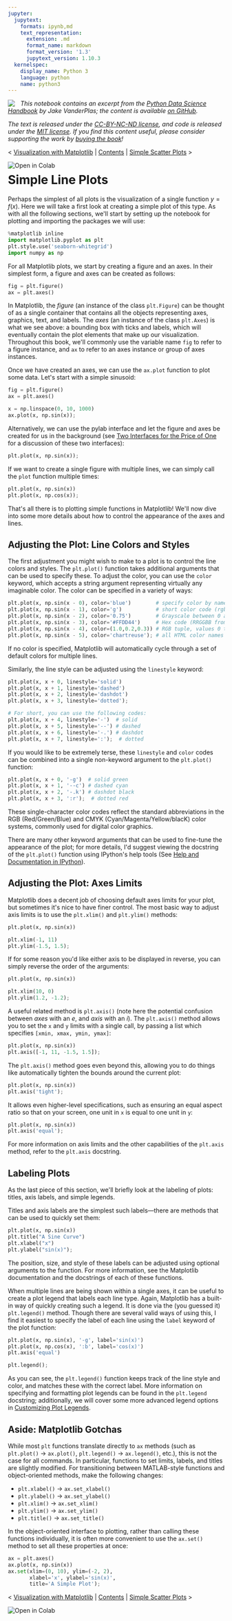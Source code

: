 ```yaml
---
jupyter:
  jupytext:
    formats: ipynb,md
    text_representation:
      extension: .md
      format_name: markdown
      format_version: '1.3'
      jupytext_version: 1.10.3
  kernelspec:
    display_name: Python 3
    language: python
    name: python3
---
```


<!--BOOK_INFORMATION-->
<img align="left" style="padding-right:10px;" src="figures/PDSH-cover-small.png">

*This notebook contains an excerpt from the [Python Data Science Handbook](http://shop.oreilly.com/product/0636920034919.do) by Jake VanderPlas; the content is available [on GitHub](https://github.com/jakevdp/PythonDataScienceHandbook).*

*The text is released under the [CC-BY-NC-ND license](https://creativecommons.org/licenses/by-nc-nd/3.0/us/legalcode), and code is released under the [MIT license](https://opensource.org/licenses/MIT). If you find this content useful, please consider supporting the work by [buying the book](http://shop.oreilly.com/product/0636920034919.do)!*


<!--NAVIGATION-->
< [Visualization with Matplotlib](04.00-Introduction-To-Matplotlib.ipynb) | [Contents](Index.ipynb) | [Simple Scatter Plots](04.02-Simple-Scatter-Plots.ipynb) >

<a href="https://colab.research.google.com/github/jakevdp/PythonDataScienceHandbook/blob/master/notebooks/04.01-Simple-Line-Plots.ipynb"><img align="left" src="https://colab.research.google.com/assets/colab-badge.svg" alt="Open in Colab" title="Open and Execute in Google Colaboratory"></a>



# Simple Line Plots


Perhaps the simplest of all plots is the visualization of a single function $y = f(x)$.
Here we will take a first look at creating a simple plot of this type.
As with all the following sections, we'll start by setting up the notebook for plotting and  importing the packages we will use:

```python
%matplotlib inline
import matplotlib.pyplot as plt
plt.style.use('seaborn-whitegrid')
import numpy as np
```

For all Matplotlib plots, we start by creating a figure and an axes.
In their simplest form, a figure and axes can be created as follows:

```python
fig = plt.figure()
ax = plt.axes()
```

In Matplotlib, the *figure* (an instance of the class ``plt.Figure``) can be thought of as a single container that contains all the objects representing axes, graphics, text, and labels.
The *axes* (an instance of the class ``plt.Axes``) is what we see above: a bounding box with ticks and labels, which will eventually contain the plot elements that make up our visualization.
Throughout this book, we'll commonly use the variable name ``fig`` to refer to a figure instance, and ``ax`` to refer to an axes instance or group of axes instances.

Once we have created an axes, we can use the ``ax.plot`` function to plot some data. Let's start with a simple sinusoid:

```python
fig = plt.figure()
ax = plt.axes()

x = np.linspace(0, 10, 1000)
ax.plot(x, np.sin(x));
```

Alternatively, we can use the pylab interface and let the figure and axes be created for us in the background
(see [Two Interfaces for the Price of One](04.00-Introduction-To-Matplotlib.ipynb#Two-Interfaces-for-the-Price-of-One) for a discussion of these two interfaces):

```python
plt.plot(x, np.sin(x));
```

If we want to create a single figure with multiple lines, we can simply call the ``plot`` function multiple times:

```python
plt.plot(x, np.sin(x))
plt.plot(x, np.cos(x));
```

That's all there is to plotting simple functions in Matplotlib!
We'll now dive into some more details about how to control the appearance of the axes and lines.


## Adjusting the Plot: Line Colors and Styles


The first adjustment you might wish to make to a plot is to control the line colors and styles.
The ``plt.plot()`` function takes additional arguments that can be used to specify these.
To adjust the color, you can use the ``color`` keyword, which accepts a string argument representing virtually any imaginable color.
The color can be specified in a variety of ways:

```python
plt.plot(x, np.sin(x - 0), color='blue')        # specify color by name
plt.plot(x, np.sin(x - 1), color='g')           # short color code (rgbcmyk)
plt.plot(x, np.sin(x - 2), color='0.75')        # Grayscale between 0 and 1
plt.plot(x, np.sin(x - 3), color='#FFDD44')     # Hex code (RRGGBB from 00 to FF)
plt.plot(x, np.sin(x - 4), color=(1.0,0.2,0.3)) # RGB tuple, values 0 to 1
plt.plot(x, np.sin(x - 5), color='chartreuse'); # all HTML color names supported
```

If no color is specified, Matplotlib will automatically cycle through a set of default colors for multiple lines.

Similarly, the line style can be adjusted using the ``linestyle`` keyword:

```python
plt.plot(x, x + 0, linestyle='solid')
plt.plot(x, x + 1, linestyle='dashed')
plt.plot(x, x + 2, linestyle='dashdot')
plt.plot(x, x + 3, linestyle='dotted');

# For short, you can use the following codes:
plt.plot(x, x + 4, linestyle='-')  # solid
plt.plot(x, x + 5, linestyle='--') # dashed
plt.plot(x, x + 6, linestyle='-.') # dashdot
plt.plot(x, x + 7, linestyle=':');  # dotted
```

If you would like to be extremely terse, these ``linestyle`` and ``color`` codes can be combined into a single non-keyword argument to the ``plt.plot()`` function:

```python
plt.plot(x, x + 0, '-g')  # solid green
plt.plot(x, x + 1, '--c') # dashed cyan
plt.plot(x, x + 2, '-.k') # dashdot black
plt.plot(x, x + 3, ':r');  # dotted red
```

These single-character color codes reflect the standard abbreviations in the RGB (Red/Green/Blue) and CMYK (Cyan/Magenta/Yellow/blacK) color systems, commonly used for digital color graphics.

There are many other keyword arguments that can be used to fine-tune the appearance of the plot; for more details, I'd suggest viewing the docstring of the ``plt.plot()`` function using IPython's help tools (See [Help and Documentation in IPython](01.01-Help-And-Documentation.ipynb)).


## Adjusting the Plot: Axes Limits

Matplotlib does a decent job of choosing default axes limits for your plot, but sometimes it's nice to have finer control.
The most basic way to adjust axis limits is to use the ``plt.xlim()`` and ``plt.ylim()`` methods:

```python
plt.plot(x, np.sin(x))

plt.xlim(-1, 11)
plt.ylim(-1.5, 1.5);
```

If for some reason you'd like either axis to be displayed in reverse, you can simply reverse the order of the arguments:

```python
plt.plot(x, np.sin(x))

plt.xlim(10, 0)
plt.ylim(1.2, -1.2);
```

A useful related method is ``plt.axis()`` (note here the potential confusion between *axes* with an *e*, and *axis* with an *i*).
The ``plt.axis()`` method allows you to set the ``x`` and ``y`` limits with a single call, by passing a list which specifies ``[xmin, xmax, ymin, ymax]``:

```python
plt.plot(x, np.sin(x))
plt.axis([-1, 11, -1.5, 1.5]);
```

The ``plt.axis()`` method goes even beyond this, allowing you to do things like automatically tighten the bounds around the current plot:

```python
plt.plot(x, np.sin(x))
plt.axis('tight');
```

It allows even higher-level specifications, such as ensuring an equal aspect ratio so that on your screen, one unit in ``x`` is equal to one unit in ``y``:

```python
plt.plot(x, np.sin(x))
plt.axis('equal');
```

For more information on axis limits and the other capabilities of the ``plt.axis`` method, refer to the ``plt.axis`` docstring.


## Labeling Plots

As the last piece of this section, we'll briefly look at the labeling of plots: titles, axis labels, and simple legends.

Titles and axis labels are the simplest such labels—there are methods that can be used to quickly set them:

```python
plt.plot(x, np.sin(x))
plt.title("A Sine Curve")
plt.xlabel("x")
plt.ylabel("sin(x)");
```

The position, size, and style of these labels can be adjusted using optional arguments to the function.
For more information, see the Matplotlib documentation and the docstrings of each of these functions.


When multiple lines are being shown within a single axes, it can be useful to create a plot legend that labels each line type.
Again, Matplotlib has a built-in way of quickly creating such a legend.
It is done via the (you guessed it) ``plt.legend()`` method.
Though there are several valid ways of using this, I find it easiest to specify the label of each line using the ``label`` keyword of the plot function:

```python
plt.plot(x, np.sin(x), '-g', label='sin(x)')
plt.plot(x, np.cos(x), ':b', label='cos(x)')
plt.axis('equal')

plt.legend();
```

As you can see, the ``plt.legend()`` function keeps track of the line style and color, and matches these with the correct label.
More information on specifying and formatting plot legends can be found in the ``plt.legend`` docstring; additionally, we will cover some more advanced legend options in [Customizing Plot Legends](04.06-Customizing-Legends.ipynb).


## Aside: Matplotlib Gotchas

While most ``plt`` functions translate directly to ``ax`` methods (such as ``plt.plot()`` → ``ax.plot()``, ``plt.legend()`` → ``ax.legend()``, etc.), this is not the case for all commands.
In particular, functions to set limits, labels, and titles are slightly modified.
For transitioning between MATLAB-style functions and object-oriented methods, make the following changes:

- ``plt.xlabel()``  → ``ax.set_xlabel()``
- ``plt.ylabel()`` → ``ax.set_ylabel()``
- ``plt.xlim()``  → ``ax.set_xlim()``
- ``plt.ylim()`` → ``ax.set_ylim()``
- ``plt.title()`` → ``ax.set_title()``

In the object-oriented interface to plotting, rather than calling these functions individually, it is often more convenient to use the ``ax.set()`` method to set all these properties at once:

```python
ax = plt.axes()
ax.plot(x, np.sin(x))
ax.set(xlim=(0, 10), ylim=(-2, 2),
       xlabel='x', ylabel='sin(x)',
       title='A Simple Plot');
```

<!--NAVIGATION-->
< [Visualization with Matplotlib](04.00-Introduction-To-Matplotlib.ipynb) | [Contents](Index.ipynb) | [Simple Scatter Plots](04.02-Simple-Scatter-Plots.ipynb) >

<a href="https://colab.research.google.com/github/jakevdp/PythonDataScienceHandbook/blob/master/notebooks/04.01-Simple-Line-Plots.ipynb"><img align="left" src="https://colab.research.google.com/assets/colab-badge.svg" alt="Open in Colab" title="Open and Execute in Google Colaboratory"></a>

